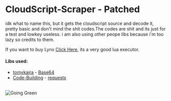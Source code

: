 # CloudScript-Scraper - Patched
idk what to name this, but it gets the cloudscript source and decode it, pretty basic and don't mind the shit codes.The codes are shit and its just for a test and lowkey useless. i am also using other peope libs because i'm too lazy so credits to them.

If you want to buy Lynx <a href="https://lynx.rip/purchase/">Click Here</a>, its a very good lua executor.

#### Libs used:
- <a href="https://github.com/tomykaira">tomykaira</a> - <a href="https://gist.github.com/tomykaira/f0fd86b6c73063283afe550bc5d77594">Base64</a>
- <a href="https://github.com/Code-Building">Code-Building</a> - <a href="https://github.com/Code-Building/requests">requests</a>

<br>
<img alt="Going Green" src="https://img.shields.io/badge/Working as of: - 3/27/2021-0078D6?style=for-the-badge&color=green"/>
